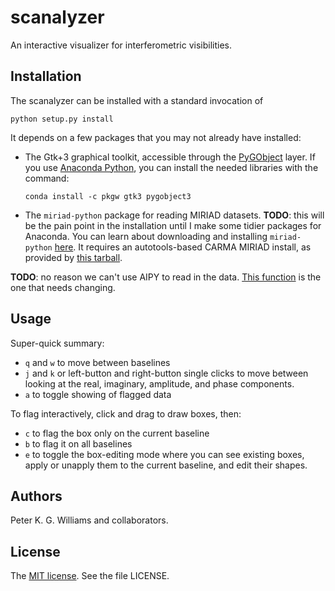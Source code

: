 scanalyzer
==========

An interactive visualizer for interferometric visibilities.


Installation
------------

The scanalyzer can be installed with a standard invocation of

```
python setup.py install
```

It depends on a few packages that you may not already have installed:

* The Gtk+3 graphical toolkit, accessible through the
  [PyGObject](https://wiki.gnome.org/Projects/PyGObject) layer. If you use
  [Anaconda Python](https://docs.continuum.io/anaconda/index), you can install
  the needed libraries with the command:

  ```
  conda install -c pkgw gtk3 pygobject3
  ```

* The `miriad-python` package for reading MIRIAD datasets. **TODO**: this will
  be the pain point in the installation until I make some tidier packages for
  Anaconda. You can learn about downloading and installing `miriad-python`
  [here](https://www.cfa.harvard.edu/~pwilliam/miriad-python/). It requires an
  autotools-based CARMA MIRIAD install, as provided by
  [this tarball](https://www.cfa.harvard.edu/~pwilliam/miriad-macport/miriad-latest.tar.gz).

**TODO**: no reason we can't use AIPY to read in the data.
[This function](https://github.com/HERA-Team/scanalyzer/blob/master/scanalyzer/transpose.py#L125)
is the one that needs changing.


Usage
-----

Super-quick summary:

* `q` and `w` to move between baselines
* `j` and `k` or left-button and right-button single clicks to move between looking at the
  real, imaginary, amplitude, and phase components.
* `a` to toggle showing of flagged data

To flag interactively, click and drag to draw boxes, then:

* `c` to flag the box only on the current baseline
* `b` to flag it on all baselines
* `e` to toggle the box-editing mode where you can see existing boxes, apply
  or unapply them to the current baseline, and edit their shapes.


Authors
-------

Peter K. G. Williams and collaborators.


License
-------

The [MIT license](http://opensource.org/licenses/MIT). See the file LICENSE.
